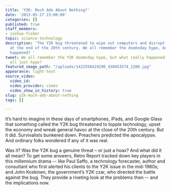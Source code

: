 ```yaml
---
title: 'Y2K: Much Ado About Nothing?'
date: '2013-05-27 23:00:00'
categories: []
published: true
staff_members:
- joshua-fisher
topic: science-technology
description: 'The Y2K bug threatened to wipe out computers and disrupt modern society
  at the end of the 20th century. We all remember the doomsday hype, but what really
  happened? '
tweet: We all remember the Y2K doomsday hype, but what really happened? And was it
  all just hype?
featured_image_path: "/uploads/1422558419190_438453574_1280.jpg"
appearance: light-text
source_video:
  video_id: 
  video_provider: vimeo
  video_show_in_history: true
slug: y2k-much-ado-about-nothing
tags: []

---
```

It’s hard to imagine in these days of smartphones, iPads, and Google Glass that something called the Y2K bug threatened to topple technology, upset the economy and wreak general havoc at the close of the 20th century. But it did. Survivalists bunkered down. Preachers predicted the apocalypse. And ordinary folks wondered if any of it was real.

Was it? Was the Y2K bug a genuine threat – or just a hoax? And what did it all mean? To get some answers, Retro Report tracked down key players in this millennium drama -- like Paul Saffo, a technology forecaster, author and consultant who first alerted his clients to the Y2K issue in the mid-1980s; and John Koskinen, the government’s Y2K czar, who directed the battle against the bug. They provide a riveting look at the problems then -- and the implications now.

